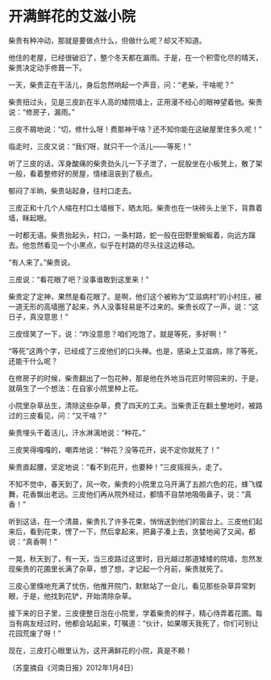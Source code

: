 # 开满鲜花的艾滋小院

柴贵有种冲动，那就是要做点什么，但做什么呢？却又不知道。 

他住的老屋，已经很破旧了，整个冬天都在漏雨。于是，在一个积雪化尽的晴天，柴贵决定动手修葺一下。 

一天，柴贵正在干活儿，身后忽然响起一个声音，问：“老柴，干啥呢？” 

柴贵扭过头，见是三皮趴在半人高的矮院墙上，正用漫不经心的眼神望着他。柴贵说：“修房子，漏雨。” 

三皮不屑地说：“切，修什么呀！费那神干啥？还不知你能在这破屋里住多久呢！” 

临走时，三皮又说：“我们呀，就只干一个活儿——等死！” 

听了三皮的话，浑身酸痛的柴贵劲头儿一下子泄了，一屁股坐在小板凳上，散了架一般，看着整修好的房屋，情绪沮丧到了极点。 

郁闷了半晌，柴贵站起身，往村口走去。 

三皮正和十几个人缩在村口土墙根下，晒太阳。柴贵也在一块砖头上坐下，背靠着墙，眯起眼。 

一时都无语。柴贵抬起头，村口，一条村路，蛇一般在田野里蜿蜒着，向远方蹿去。他忽然看见一个小黑点，似乎在村路的尽头往这边移动。 

“有人来了。”柴贵说。 

三皮说：“看花眼了吧？没事谁敢到这里来！” 

柴贵定了定神，果然是看花眼了。是啊，他们这个被称为“艾滋病村”的小村庄，被一道无形的高墙圈了起来，外人没事轻易是不过来的。柴贵长叹了一声，说：“这日子，真没意思！” 

三皮怪笑了一下，说：“咋没意思？咱们吃饱了，就是等死，多好啊！” 

“等死”这两个字，已经成了三皮他们的口头禅。也是，感染上艾滋病，除了等死，还能干什么呢？ 

在修房子的时候，柴贵翻出了一包花种，那是他在外地当花匠时带回来的，于是，就萌生了一个想法：在自家小院里种上花。 

小院里杂草丛生，清除这些杂草，费了四天的工夫。当柴贵正在翻土整地时，被路过的三皮看见，问：“又干啥？” 

柴贵埋头干着活儿，汗水淋漓地说：“种花。” 

三皮笑得嘎嘎的，嘲弄地说：“种花？没等花开，说不定你就死了！” 

柴贵直起腰，坚定地说：“看不到花开，也要种！”三皮摇摇头，走了。 

不知不觉中，春天到了，风一吹，柴贵的小院里立马开满了五颜六色的花，蜂飞蝶舞，花香飘出老远。三皮他们再从院外经过，都情不自禁地吸吸鼻子，说：“真香！” 

听到这话，在一个清晨，柴贵扎了许多花束，悄悄送到他们的窗台上。三皮他们起来后，看到花束，愣了一下，然后拿起来，把鼻子凑上去，贪婪地闻了又闻，都说：“真香啊！” 

一晃，秋天到了，有一天，当三皮路过这里时，目光越过那道矮矮的院墙，忽然发现柴贵的花圃里长满了杂草，想了想，才记起一个月前，柴贵就死了。 

三皮心里倏地充满了忧伤，他推开院门，默默站了一会儿，看见那些杂草异常刺眼，于是，他找到花铲，开始清除杂草。 

接下来的日子里，三皮便整日泡在小院里，学着柴贵的样子，精心侍弄着花圃。每当有病友经过时，他都会站起来，叮嘱道：“伙计，如果哪天我死了，你们可别让花园荒废了呀！” 

现在，三皮打心眼里认为，这开满鲜花的小院，真是不赖！ 

（苏童摘自《河南日报》2012年1月4日）